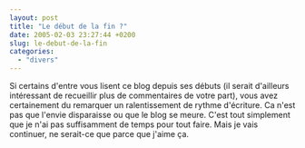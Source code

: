 ```yaml
---
layout: post
title: "Le début de la fin ?"
date: 2005-02-03 23:27:44 +0200
slug: le-debut-de-la-fin
categories:
  - "divers"
---
```


Si certains d'entre vous lisent ce blog depuis ses débuts (il serait d'ailleurs intéressant de recueillir plus de commentaires de votre part), vous avez certainement du remarquer un ralentissement de rythme d'écriture. Ca n'est pas que l'envie disparaisse ou que le blog se meure. C'est tout simplement que je n'ai pas suffisamment de temps pour tout faire. Mais je vais continuer, ne serait-ce que parce que j'aime ça.